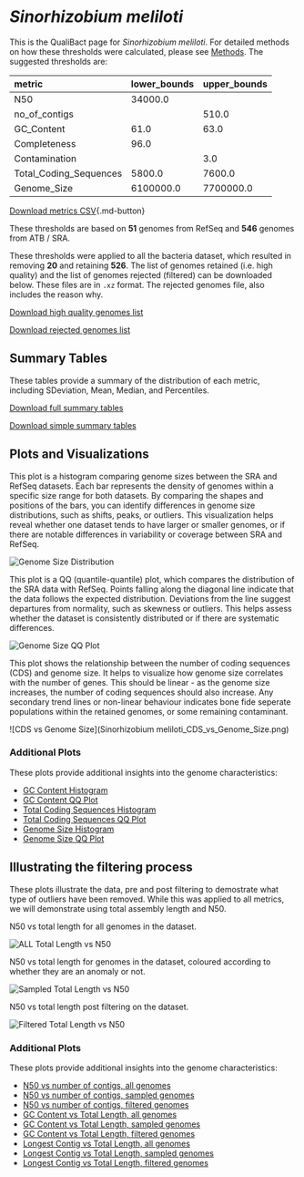 # *Sinorhizobium meliloti*

This is the QualiBact page for *Sinorhizobium meliloti*. For detailed methods on how these thresholds were calculated, please see [Methods](../../methods.md).
The suggested thresholds are: 

| metric                 | lower_bounds   | upper_bounds   |
|:-----------------------|:---------------|:---------------|
| N50                    | 34000.0        |                |
| no_of_contigs          |                | 510.0          |
| GC_Content             | 61.0           | 63.0           |
| Completeness           | 96.0           |                |
| Contamination          |                | 3.0            |
| Total_Coding_Sequences | 5800.0         | 7600.0         |
| Genome_Size            | 6100000.0      | 7700000.0      |

[Download metrics CSV](Sinorhizobium_meliloti_metrics.csv){.md-button}


These thresholds are based on **51** genomes from RefSeq and **546** genomes from ATB / SRA.

These thresholds were applied to all the bacteria dataset, which resulted in removing **20** and retaining **526**.
The list of genomes retained (i.e. high quality) and the list of genomes rejected (filtered) can be downloaded below. These files are in `.xz` format. The rejected genomes file, also includes the reason why.

[Download high quality genomes list](Sinorhizobium_meliloti_high_quality_genomes.csv.xz)


[Download rejected genomes list](Sinorhizobium_meliloti_filtered_out_genomes.csv.xz)



## Summary Tables
These tables provide a summary of the distribution of each metric, including SDeviation, Mean, Median, and Percentiles.

[Download full summary tables](summary.csv)

[Download simple summary tables](selected_summary.csv)

## Plots and Visualizations

This plot is a histogram comparing genome sizes between the SRA and RefSeq datasets. Each bar represents the density of genomes within a specific size range for both datasets. By comparing the shapes and positions of the bars, you can identify differences in genome size distributions, such as shifts, peaks, or outliers. This visualization helps reveal whether one dataset tends to have larger or smaller genomes, or if there are notable differences in variability or coverage between SRA and RefSeq.

![Genome Size Distribution](Genome_Size_refseq_histogram_kde.png)

This plot is a QQ (quantile-quantile) plot, which compares the distribution of the SRA data with RefSeq. Points falling along the diagonal line indicate that the data follows the expected distribution. Deviations from the line suggest departures from normality, such as skewness or outliers. This helps assess whether the dataset is consistently distributed or if there are systematic differences.

![Genome Size QQ Plot](Genome_Size_refseq_qqplot.png)

This plot shows the relationship between the number of coding sequences (CDS) and genome size. It helps to visualize how genome size correlates with the number of genes. This should be linear - as the genome size increases, the number of coding sequences should also increase. Any secondary trend lines or non-linear behaviour indicates bone fide seperate populations within the retained genomes, or some remaining contaminant. 

![CDS vs Genome Size](Sinorhizobium meliloti_CDS_vs_Genome_Size.png)

### Additional Plots

These plots provide additional insights into the genome characteristics:

- [GC Content Histogram](GC_Content_refseq_histogram_kde.png)
- [GC Content QQ Plot](GC_Content_refseq_qqplot.png)
- [Total Coding Sequences Histogram](Total_Coding_Sequences_refseq_histogram_kde.png)
- [Total Coding Sequences QQ Plot](Total_Coding_Sequences_refseq_qqplot.png)
- [Genome Size Histogram](Genome_Size_refseq_histogram_kde.png)
- [Genome Size QQ Plot](Genome_Size_refseq_qqplot.png)
## Illustrating the filtering process
These plots illustrate the data, pre and post filtering to demostrate what type of outliers have been removed. While this was applied to all metrics, we will demonstrate using total assembly length and N50.

N50 vs total length for all genomes in the dataset.

![ALL Total Length vs N50](Sinorhizobium_meliloti_all_total_length_N50.png)

N50 vs total length for genomes in the dataset, coloured according to whether they are an anomaly or not.

![Sampled Total Length vs N50](Sinorhizobium_meliloti_sample_total_length_N50.png)

N50 vs total length post filtering on the dataset.

![Filtered Total Length vs N50](Sinorhizobium_meliloti_filt_total_length_N50.png)

### Additional Plots

These plots provide additional insights into the genome characteristics:

- [N50 vs number of contigs, all genomes](Sinorhizobium_meliloti_all_N50_number.png)
- [N50 vs number of contigs, sampled genomes](Sinorhizobium_meliloti_sample_N50_number.png)
- [N50 vs number of contigs, filtered genomes](Sinorhizobium_meliloti_filt_N50_number.png)
- [GC Content vs Total Length, all genomes](Sinorhizobium_meliloti_all_total_length_GC_Content.png)
- [GC Content vs Total Length, sampled genomes](Sinorhizobium_meliloti_sample_total_length_GC_Content.png)
- [GC Content vs Total Length, filtered genomes](Sinorhizobium_meliloti_filt_total_length_GC_Content.png)
- [Longest Contig vs Total Length, all genomes](Sinorhizobium_meliloti_all_total_length_longest.png)
- [Longest Contig vs Total Length, sampled genomes](Sinorhizobium_meliloti_sample_total_length_longest.png)
- [Longest Contig vs Total Length, filtered genomes](Sinorhizobium_meliloti_filt_total_length_longest.png)
